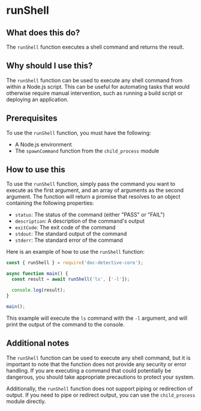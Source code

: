 
  
   # **runShell**

## What does this do?

The `runShell` function executes a shell command and returns the result.

## Why should I use this?

The `runShell` function can be used to execute any shell command from within a Node.js script. This can be useful for automating tasks that would otherwise require manual intervention, such as running a build script or deploying an application.

## Prerequisites

To use the `runShell` function, you must have the following:

* A Node.js environment
* The `spawnCommand` function from the `child_process` module

## How to use this

To use the `runShell` function, simply pass the command you want to execute as the first argument, and an array of arguments as the second argument. The function will return a promise that resolves to an object containing the following properties:

* `status`: The status of the command (either "PASS" or "FAIL")
* `description`: A description of the command's output
* `exitCode`: The exit code of the command
* `stdout`: The standard output of the command
* `stderr`: The standard error of the command

Here is an example of how to use the `runShell` function:

```javascript
const { runShell } = require('doc-detective-core');

async function main() {
  const result = await runShell('ls', ['-l']);

  console.log(result);
}

main();
```

This example will execute the `ls` command with the `-l` argument, and will print the output of the command to the console.

## Additional notes

The `runShell` function can be used to execute any shell command, but it is important to note that the function does not provide any security or error handling. If you are executing a command that could potentially be dangerous, you should take appropriate precautions to protect your system.

Additionally, the `runShell` function does not support piping or redirection of output. If you need to pipe or redirect output, you can use the `child_process` module directly.
  
  